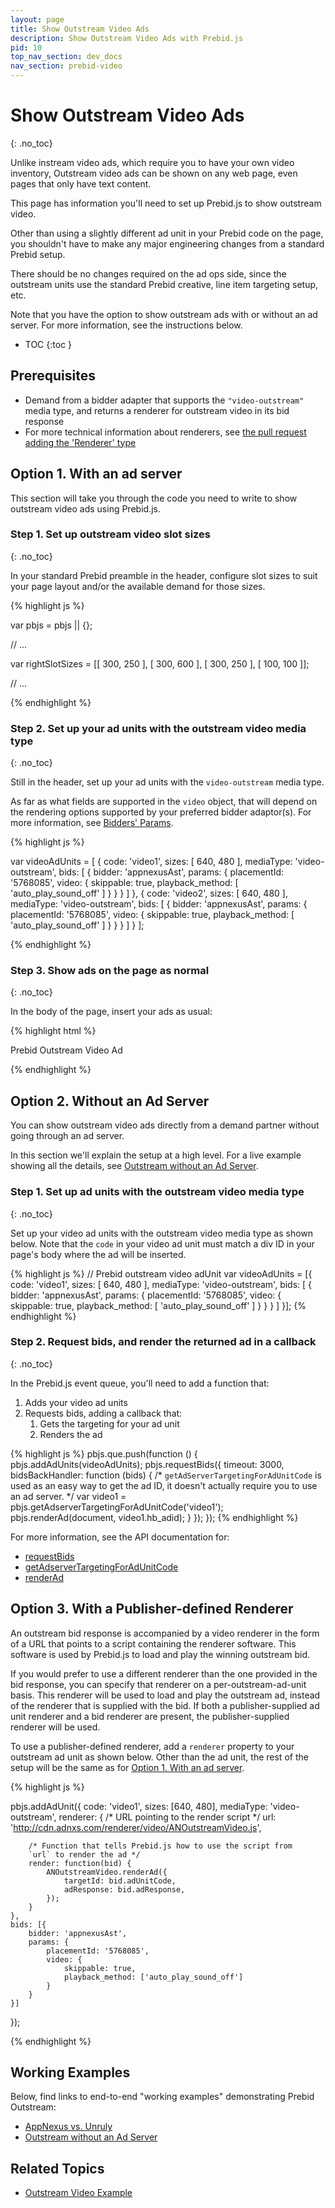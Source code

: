 ```yaml
---
layout: page
title: Show Outstream Video Ads
description: Show Outstream Video Ads with Prebid.js
pid: 10
top_nav_section: dev_docs
nav_section: prebid-video
---
```


<div class="bs-docs-section" markdown="1">

# Show Outstream Video Ads
{: .no_toc}

Unlike instream video ads, which require you to have your own video inventory, Outstream video ads can be shown on any web page, even pages that only have text content.

This page has information you'll need to set up Prebid.js to show outstream video.

Other than using a slightly different ad unit in your Prebid code on the page, you shouldn't have to make any major engineering changes from a standard Prebid setup.

There should be no changes required on the ad ops side, since the outstream units use the standard Prebid creative, line item targeting setup, etc.

Note that you have the option to show outstream ads with or without an ad server.  For more information, see the instructions below.

* TOC
{:toc }

## Prerequisites

+ Demand from a bidder adapter that supports the `"video-outstream"` media type, and returns a renderer for outstream video in its bid response
+ For more technical information about renderers, see [the pull request adding the 'Renderer' type](https://github.com/prebid/Prebid.js/pull/1082)

## Option 1. With an ad server

This section will take you through the code you need to write to show outstream video ads using Prebid.js.

### Step 1. Set up outstream video slot sizes
{: .no_toc}

In your standard Prebid preamble in the header, configure slot sizes to suit your page layout and/or the available demand for those sizes.

{% highlight js %}

var pbjs = pbjs || {};

// ...

var rightSlotSizes = [[ 300, 250 ], [ 300, 600 ], [ 300, 250 ], [ 100, 100 ]];

// ...

{% endhighlight %}

### Step 2. Set up your ad units with the outstream video media type
{: .no_toc}

Still in the header, set up your ad units with the `video-outstream` media type.

As far as what fields are supported in the `video` object, that will depend on the rendering options supported by your preferred bidder adaptor(s).  For more information, see [Bidders' Params]({{site.github.url}}/dev-docs/bidders.html).

{% highlight js %}

var videoAdUnits = [
  {
    code: 'video1',
    sizes: [ 640, 480 ],
    mediaType: 'video-outstream',
    bids: [
      {
        bidder: 'appnexusAst',
        params: {
          placementId: '5768085',
          video: {
            skippable: true,
            playback_method: [ 'auto_play_sound_off' ]
          }
        }
      }
    ]
  },
  {
    code: 'video2',
    sizes: [ 640, 480 ],
    mediaType: 'video-outstream',
    bids: [
      {
        bidder: 'appnexusAst',
        params: {
          placementId: '5768085',
          video: {
            skippable: true,
            playback_method: [ 'auto_play_sound_off' ]
          }
        }
      }
    ]
  }
];

{% endhighlight %}

### Step 3. Show ads on the page as normal
{: .no_toc}

In the body of the page, insert your ads as usual:

{% highlight html %}

<div id='video1'>
  <p>Prebid Outstream Video Ad</p>
  <script type='text/javascript'>
    googletag.cmd.push(function () {
      googletag.display('video2');
    });
  </script>
</div>

{% endhighlight %}

## Option 2. Without an Ad Server

You can show outstream video ads directly from a demand partner without going through an ad server.

In this section we'll explain the setup at a high level. For a live example showing all the details, see [Outstream without an Ad Server](http://acdn.adnxs.com/prebid/demos/outstream-without-adserver/).

### Step 1. Set up ad units with the outstream video media type
{: .no_toc}

Set up your video ad units with the outstream video media type as shown below.  Note that the `code` in your video ad unit must match a div ID in your page's body where the ad will be inserted.

{% highlight js %}
// Prebid outstream video adUnit
var videoAdUnits = [{
    code: 'video1',
    sizes: [ 640, 480 ],
    mediaType: 'video-outstream',
    bids: [
        {
            bidder: 'appnexusAst',
            params: {
                placementId: '5768085',
                video: {
                    skippable: true,
                    playback_method: [ 'auto_play_sound_off' ]
                }
            }
        }
    ]
}];
{% endhighlight %}

### Step 2. Request bids, and render the returned ad in a callback
{: .no_toc}

In the Prebid.js event queue, you'll need to add a function that:

1. Adds your video ad units
2. Requests bids, adding a callback that:
    1. Gets the targeting for your ad unit
    2. Renders the ad

{% highlight js %}
pbjs.que.push(function () {
    pbjs.addAdUnits(videoAdUnits);
    pbjs.requestBids({
        timeout: 3000,
        bidsBackHandler: function (bids) {
            /*
            `getAdServerTargetingForAdUnitCode` is used as an easy
            way to get the ad ID, it doesn't actually require you
            to use an ad server.
            */
            var video1 = pbjs.getAdserverTargetingForAdUnitCode('video1');
            pbjs.renderAd(document, video1.hb_adid);
        }
    });
});
{% endhighlight %}

For more information, see the API documentation for:

+ [requestBids]()
+ [getAdserverTargetingForAdUnitCode]()
+ [renderAd]()

## Option 3. With a Publisher-defined Renderer

An outstream bid response is accompanied by a video renderer in the form of a URL that points to a script containing the renderer software.  This software is used by Prebid.js to load and play the winning outstream bid.

If you would prefer to use a different renderer than the one provided in the bid response, you can specify that renderer on a per-outstream-ad-unit basis.  This renderer will be used to load and play the outstream ad, instead of the renderer that is supplied with the bid.  If both a publisher-supplied ad unit renderer and a bid renderer are present, the publisher-supplied renderer will be used.

To use a publisher-defined renderer, add a `renderer` property to your outstream ad unit as shown below.  Other than the ad unit, the rest of the setup will be the same as for [Option 1. With an ad server](#option-1-with-an-ad-server).

{% highlight js %}

pbjs.addAdUnit({
    code: 'video1',
    sizes: [640, 480],
    mediaType: 'video-outstream',
    renderer: {
        /* URL pointing to the render script */
        url: 'http://cdn.adnxs.com/renderer/video/ANOutstreamVideo.js',

        /* Function that tells Prebid.js how to use the script from
        `url` to render the ad */
        render: function(bid) {
            ANOutstreamVideo.renderAd({
                targetId: bid.adUnitCode,
                adResponse: bid.adResponse,
            });
        }
    },
    bids: [{
        bidder: 'appnexusAst',
        params: {
            placementId: '5768085',
            video: {
                skippable: true,
                playback_method: ['auto_play_sound_off']
            }
        }
    }]
});

{% endhighlight %}

## Working Examples

Below, find links to end-to-end "working examples" demonstrating Prebid Outstream:

+ [AppNexus vs. Unruly](http://acdn.adnxs.com/prebid/alpha/unrulydemo.html)
+ [Outstream without an Ad Server](http://acdn.adnxs.com/prebid/demos/outstream-without-adserver/)

## Related Topics

+ [Outstream Video Example]({{site.github.url}}/dev-docs/examples/outstream-video-example.html)

</div>

